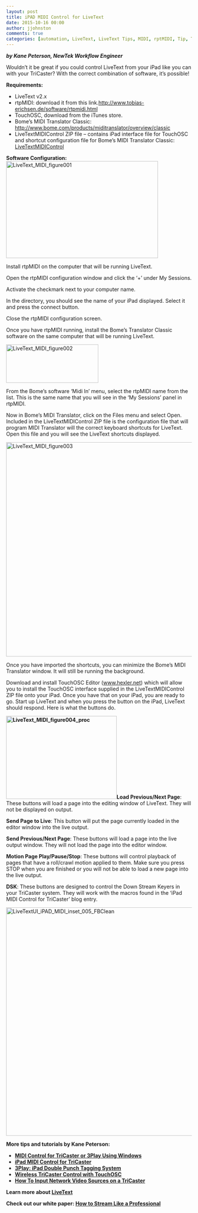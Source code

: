 ```yaml
---
layout: post
title: iPAD MIDI Control for LiveText
date: 2015-10-16 00:00
author: jjohnston
comments: true
categories: [automation, LiveText, LiveText Tips, MIDI, rptMIDI, Tip, TouchOSC, TriCaster, TriCaster Tips, Video Production Tips]
---
```

<em><strong>by Kane Peterson, NewTek Workflow Engineer
</strong></em>

Wouldn’t it be great if you could control LiveText from your iPad like you can with your TriCaster? With the correct combination of software, it’s possible!

<strong>Requirements:</strong>
<ul>
	<li>LiveText v2.x</li>
	<li>rtpMIDI: download it from this link.<a href="http://www.tobias-erichsen.de/software/rtpmidi.html">http://www.tobias-erichsen.de/software/rtpmidi.html</a></li>
	<li>TouchOSC, download from the iTunes store.</li>
	<li>Bome’s MIDI Translator Classic: <a href="http://www.bome.com/products/miditranslator/overview/classic">http://www.bome.com/products/miditranslator/overview/classic</a></li>
	<li>LiveTextMIDIControl ZIP file – contains iPad interface file for TouchOSC and shortcut configuration file for Bome’s MIDI Translator Classic: <a href="http://tips.newtek.com/wp-content/uploads/2015/08/LiveTextMIDIControl.zip">LiveTextMIDIControl</a></li>
</ul>
<strong>Software Configuration:</strong>

<img class="alignleft wp-image-1489" src="http://blog.uk.newtek.com/wp-content/uploads/2015/10/LiveText_MIDI_figure001.jpg" alt="LiveText_MIDI_figure001" width="412" height="263" />

Install rtpMIDI on the computer that will be running LiveText.

Open the rtpMIDI configuration window and click the ‘+’ under My Sessions.

Activate the checkmark next to your computer name.

In the directory, you should see the name of your iPad displayed. Select it and press the connect button.

Close the rtpMIDI configuration screen.

Once you have rtpMIDI running, install the Bome’s Translator Classic software on the same computer that will be running LiveText.

<img class="alignright wp-image-1490" src="http://blog.uk.newtek.com/wp-content/uploads/2015/10/LiveText_MIDI_figure002.jpg" alt="LiveText_MIDI_figure002" width="250" height="104" />

From the Bome’s software ‘Midi In’ menu, select the rtpMIDI name from the list. This is the same name that you will see in the ‘My Sessions’ panel in rtpMIDI.

Now in Bome’s MIDI Translator, click on the Files menu and select Open. Included in the LiveTextMIDIControl ZIP file is the configuration file that will program MIDI Translator will the correct keyboard shortcuts for LiveText. Open this file and you will see the LiveText shortcuts displayed.

<img class="aligncenter size-full wp-image-1491" src="http://blog.uk.newtek.com/wp-content/uploads/2015/10/LiveText_MIDI_figure003.jpg" alt="LiveText_MIDI_figure003" width="782" height="581" />

Once you have imported the shortcuts, you can minimize the Bome’s MIDI Translator window. It will still be running the background.

Download and install TouchOSC Editor (<a href="http://www.hexler.net/">www.hexler.net</a>) which will allow you to install the TouchOSC interface supplied in the LiveTextMIDIControl ZIP file onto your iPad. Once you have that on your iPad, you are ready to go. Start up LiveText and when you press the button on the iPad, LiveText should respond. Here is what the buttons do.

<strong>
<img class="alignright wp-image-1492" src="http://blog.uk.newtek.com/wp-content/uploads/2015/10/LiveText_MIDI_figure004_proc.jpg" alt="LiveText_MIDI_figure004_proc" width="300" height="225" />Load Previous/Next Page</strong>: These buttons will load a page into the editing window of LiveText. They will not be displayed on output.

<strong>Send Page to Live</strong>: This button will put the page currently loaded in the editor window into the live output.

<strong>Send Previous/Next Page</strong>: These buttons will load a page into the live output window. They will not load the page into the editor window.

<strong>Motion Page Play/Pause/Stop</strong>: These buttons will control playback of pages that have a roll/crawl motion applied to them. Make sure you press STOP when you are finished or you will not be able to load a new page into the live output.

<strong>DSK</strong>: These buttons are designed to control the Down Stream Keyers in your TriCaster system. They will work with the macros found in the ‘iPad MIDI Control for TriCaster’ blog entry.

<img class="aligncenter size-full wp-image-1493" src="http://blog.uk.newtek.com/wp-content/uploads/2015/10/LiveTextUI_iPAD_MIDI_inset_005_FBClean.jpg" alt="LiveTextUI_iPAD_MIDI_inset_005_FBClean" width="1154" height="619" />

<strong>More tips and tutorials by Kane Peterson:</strong>
<ul>
	<li><strong><a href="http://tips.newtek.com/midi-control-for-tricaster-or-3play-using-windows/" target="_blank">MIDI Control for TriCaster or 3Play Using Windows</a></strong></li>
	<li><strong><a href="http://tips.newtek.com/ipad-midi-control-for-tricaster/" target="_blank">iPad MIDI Control for TriCaster</a></strong></li>
	<li><strong><a href="http://tips.newtek.com/3play-double-punch-tagging-system/" target="_blank">3Play: iPad Double Punch Tagging System</a></strong></li>
	<li><strong><a href="http://tips.newtek.com/wireless-tricaster-control-with-touchosc/" target="_blank">Wireless TriCaster Control with TouchOSC</a></strong></li>
	<li><strong><a href="http://tips.newtek.com/how-to-input-network-video-sources-on-a-tricaster/" target="_blank">How To Input Network Video Sources on a TriCaster</a></strong></li>
</ul>
<strong>Learn more about <a href="http://www.newtek.com/products/tricaster-software/tricaster-livetext.html" target="_blank">LiveText</a></strong>

<strong>Check out our white paper: <a href="http://pages.newtek.com/How-to-Live-Stream-Video.html" target="_blank">How to Stream Like a Professional</a></strong>

